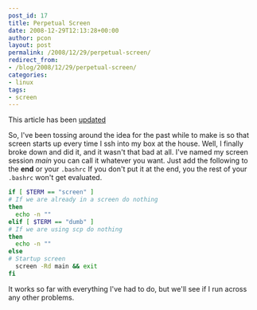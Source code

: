 ```yaml
---
post_id: 17
title: Perpetual Screen
date: 2008-12-29T12:13:28+00:00
author: pcon
layout: post
permalink: /2008/12/29/perpetual-screen/
redirect_from:
- /blog/2008/12/29/perpetual-screen/
categories:
- linux
tags:
- screen
---
```

<div class="notification is-warning is-light">This article has been <a href="/2009/02/02/perpetual-screen-part-deux/">updated</a></div>

So, I've been tossing around the idea for the past while to make is so that screen starts up every time I ssh into my box at the house.  Well, I finally broke down and did it, and it wasn't that bad at all.  I've named my screen session _main_ you can call it whatever you want.  Just add the following to the **end** or your `.bashrc` If you don't put it at the end, you the rest of your `.bashrc` won't get evaluated.

<!--more-->

```bash
if [ $TERM == "screen" ]
# If we are already in a screen do nothing
then
  echo -n ""
elif [ $TERM == "dumb" ]
# If we are using scp do nothing
then
  echo -n ""
else
# Startup screen
  screen -Rd main && exit
fi
```

It works so far with everything I've had to do, but we'll see if I run across any other problems.
